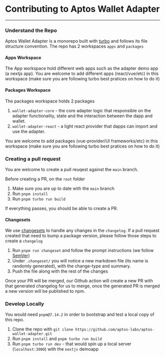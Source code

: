 # Contributing to Aptos Wallet Adapter

---

### Understand the Repo

Aptos Wallet Adapter is a monorepo built with [turbo](https://turbo.build/repo/docs) and follows its file structure convention. The repo has 2 workspaces `apps` and `packages`

#### Apps Workspace

The App workspace hold different web apps such as the adapter demo app (a nextjs app).
You are welcome to add different apps (react/vue/etc) in this workspace (make sure you are following turbo best pratices on how to do it)

#### Packages Workspace

The packages workspace holds 2 packages

1. `wallet-adapter-core` - the core adapter logic that responsible on the adapter functionality, state and the interaction between the dapp and wallet.
2. `wallet-adapter-react` - a light react provider that dapps can import and use the adapter.

You are welcome to add packages (vue-provider/UI frameworks/etc) in this workspace (make sure you are following turbo best pratices on how to do it)

### Creating a pull request

You are welcome to create a pull reuqest against the `main` branch.

Before creating a PR, on the `root` folder

1. Make sure you are up to date with the `main` branch
2. Run `pnpm install`
3. Run `pnpm turbo run build`

If everything passes, you should be able to create a PR.

#### Changesets

We use [changesets](https://github.com/changesets/changesets) to handle any changes in the `changelog`.
If a pull request created that need to bump a package version, please follow those steps to create a `changelog`

1. Run `pnpm run changeset` and follow the prompt instructions (we follow [SemVer](https://semver.org/))
2. Under `.changeset/` you will notice a new markdown file (its name is randomly generated), with the change-type and summary.
3. Push the file along with the rest of the changes

Once your PR will be merged, our Github action will create a new PR with that generated changelog for us to merge, once the generated PR is merged a new version will be published to npm.

### Develop Locally

You would need `pnpm@7.14.2` in order to bootstrap and test a local copy of this repo.

1. Clone the repo with `git clone https://github.com/aptos-labs/aptos-wallet-adapter.git`
2. Run `pnpm install` and `pnpm turbo run build`
3. Run `pnpm turbo run dev` - that would spin up a local server (`localhost:3000`) with the `nextjs` demoapp
